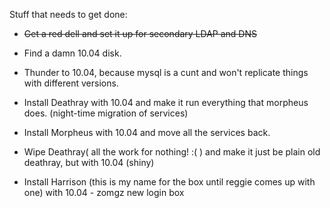 Stuff that needs to get done:


*  <del>Get a red dell and set it up for secondary LDAP and DNS</del>



*  Find a damn 10.04 disk. 
 

*  Thunder to 10.04, because mysql is a cunt and won't replicate things with different versions.
 

*  Install Deathray with 10.04 and make it run everything that morpheus does. (night-time migration of services)
 

*  Install Morpheus with 10.04 and move all the services back.
 

*  Wipe Deathray( all the work for nothing! :( ) and make it just be plain old deathray, but with 10.04 (shiny)
 

*  Install Harrison (this is my name for the box until reggie comes up with one) with 10.04 - zomgz new login box

